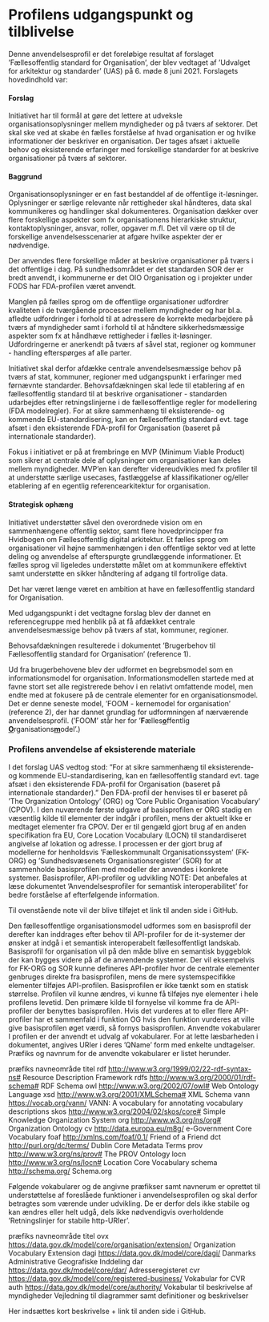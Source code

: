 # Profilens udgangspunkt og tilblivelse
Denne anvendelsesprofil er det foreløbige resultat af forslaget ’Fællesoffentlig standard for Organisation’, der blev vedtaget af ’Udvalget for arkitektur og standarder’ (UAS) på 6. møde 8 juni 2021. Forslagets hovedindhold var:

#### Forslag 
Initiativet har til formål at gøre det lettere at udveksle organisationsoplysninger mellem myndigheder og på tværs af sektorer. Det skal ske ved at skabe én fælles forståelse af hvad organisation er og hvilke informationer der beskriver en organisation. Der tages afsæt i aktuelle behov og eksisterende erfaringer med forskellige standarder for at beskrive organisationer på tværs af sektorer. 

#### Baggrund 
Organisationsoplysninger er en fast bestanddel af de offentlige it-løsninger. Oplysninger er særlige relevante når rettigheder skal håndteres, data skal kommunikeres og handlinger skal dokumenteres. Organisation dækker over flere forskellige aspekter som fx organisationens hierarkiske struktur, kontaktoplysninger, ansvar, roller, opgaver m.fl. Det vil være op til de forskellige anvendelsesscenarier at afgøre hvilke aspekter der er nødvendige. 

Der anvendes flere forskellige måder at beskrive organisationer på tværs i det offentlige i dag. På sundhedsområdet er det standarden SOR der er bredt anvendt, i kommunerne er det OIO Organisation og i projekter under FODS har FDA-profilen været anvendt. 

Manglen på fælles sprog om de offentlige organisationer udfordrer kvaliteten i de tværgående processer mellem myndigheder og har bl.a. afledte udfordringer i forhold til at adressere de korrekte medarbejdere på tværs af myndigheder samt i forhold til at håndtere sikkerhedsmæssige aspekter som fx at håndhæve rettigheder i fælles it-løsninger. Udfordringerne er anerkendt på tværs af såvel stat, regioner og kommuner - handling efterspørges af alle parter. 

Initiativet skal derfor afdække centrale anvendelsesmæssige behov på tværs af stat, kommuner, regioner med udgangspunkt i erfaringer med førnævnte standarder. Behovsafdækningen skal lede til etablering af en fællesoffentlig standard til at beskrive organisationer - standarden udarbejdes efter retningslinjerne i de fællesoffentlige regler for modellering (FDA modelregler). For at sikre sammenhæng til eksisterende- og kommende EU-standardisering, kan en fællesoffentlig standard evt. tage afsæt i den eksisterende FDA-profil for Organisation (baseret på internationale standarder).

Fokus i initiativet er på at frembringe en MVP (Minimum Viable Product) som sikrer at centrale dele af oplysninger om organisationer kan deles mellem myndigheder. MVP’en kan derefter videreudvikles med fx profiler til at understøtte særlige usecases, fastlæggelse af klassifikationer og/eller etablering af en egentlig referencearkitektur for organisation. 

#### Strategisk ophæng 
Initiativet understøtter såvel den overordnede vision om en sammenhængene offentlig sektor, samt flere hovedprincipper fra Hvidbogen om Fællesoffentlig digital arkitektur. Et fælles sprog om organisationer vil højne sammenhængen i den offentlige sektor ved at lette deling og anvendelse af efterspurgte grundlæggende informationer. Et fælles sprog vil ligeledes understøtte målet om at kommunikere effektivt samt understøtte en sikker håndtering af adgang til fortrolige data.

Det har været længe været en ambition at have en fællesoffentlig standard for Organisation.

Med udgangspunkt i det vedtagne forslag blev der dannet en referencegruppe med henblik på at få afdækket centrale anvendelsesmæssige behov på tværs af stat, kommuner, regioner.

Behovsafdækningen resulterede i dokumentet ’Brugerbehov til Fællesoffentlig standard for Organisation’ (reference 1). 

Ud fra brugerbehovene blev der udformet en begrebsmodel som en informationsmodel for organisation. Informationsmodellen startede med at favne stort set alle registrerede behov i en relativt omfattende model, men endte med at fokusere på de centrale elementer for en organisationsmodel. Det er denne seneste model, ’FOOM - kernemodel for organisation’ (reference 2), der har dannet grundlag for udformningen af nærværende anvendelsesprofil. (’FOOM’ står her for ’**F**ælles<ins>**o**</ins>ffentlig <ins>**O**</ins>rganisations<ins>**m**</ins>odel’.)

### Profilens anvendelse af eksisterende materiale
I det forslag UAS vedtog stod:
”For at sikre sammenhæng til eksisterende- og kommende EU-standardisering, kan en fællesoffentlig standard evt. tage afsæt i den eksisterende FDA-profil for Organisation (baseret på internationale standarder).”
Den FDA-profil der henvises til er baseret på ’The Organization Ontology’   (ORG) og ’Core Public Organisation Vocabulary’   (CPOV). I den nuværende første udgave af basisprofilen er ORG stadig en væsentlig kilde til elementer der indgår i profilen, mens der aktuelt ikke er medtaget elementer fra CPOV. Der er til gengæld gjort brug af en anden specifikation fra EU, Core Location Vocabulary   (LOCN) til standardiseret angivelse af lokation og adresse. 
I processen er der gjort brug af modellerne for henholdsvis ’Fælleskommunalt Organisationssystem’ (FK-ORG) og ’Sundhedsvæsenets Organisationsregister’ (SOR) for at sammenholde basisprofilen med modeller der anvendes i konkrete systemer. 
Basisprofiler, API-profiler og udvikling
NOTE: 
Det anbefales at læse dokumentet ’Anvendelsesprofiler for semantisk interoperabilitet’ for bedre forståelse af efterfølgende information.


Til ovenstående note vil der blive tilføjet et link til anden side i GitHub.


Den fællesoffentlige organisationsmodel udformes som en basisprofil der derefter kan inddrages efter behov til API-profiler for de it-systemer der ønsker at indgå i et semantisk interoperabelt fællesoffentligt landskab.
Basisprofil for organisation vil på den måde blive en semantisk byggeblok der kan bygges videre på af de anvendende systemer. Der vil eksempelvis for FK-ORG og SOR kunne defineres API-profiler hvor de centrale elementer genbruges direkte fra basisprofilen, mens de mere systemspecifikke elementer tilføjes API-profilen. 
Basisprofilen er ikke tænkt som en statisk størrelse. Profilen vil kunne ændres, vi kunne få tilføjes nye elementer i hele profilens levetid. Den primære kilde til fornyelse vil komme fra de API-profiler der benyttes basisprofilen. Hvis det vurderes at to eller flere API-profiler har et sammenfald i funktion OG hvis den funktion vurderes at ville give basisprofilen øget værdi, så fornys basisprofilen. 
Anvendte vokabularer
I profilen er der anvendt et udvalg af vokabularer. 
For at lette læsbarheden i dokumentet, angives URIer i deres ’QName’ form med enkelte undtagelser. Præfiks og navnrum for de anvendte vokabularer er listet herunder.

præfiks 	navneområde 	titel 
rdf 	http://www.w3.org/1999/02/22-rdf-syntax-ns# 	Resource Description Framework 
rdfs 	http://www.w3.org/2000/01/rdf-schema# 	RDF Schema 
owl 	http://www.w3.org/2002/07/owl# 	Web Ontology Language 
xsd 	http://www.w3.org/2001/XMLSchema# 	XML Schema 
vann	https://vocab.org/vann/	VANN: A vocabulary for annotating vocabulary descriptions
skos 	http://www.w3.org/2004/02/skos/core# 	Simple Knowledge Organization System 
org 	http://www.w3.org/ns/org# 	Organization Ontology 
cv 	http://data.europa.eu/m8g/ 	e-Government Core Vocabulary 
foaf 	http://xmlns.com/foaf/0.1/ 	Friend of a Friend 
dct	http://purl.org/dc/terms/ 	Dublin Core Metadata Terms 
prov 	http://www.w3.org/ns/prov# 	The PROV Ontology 
locn 	http://www.w3.org/ns/locn# 	Location Core Vocabulary 
schema 	http://schema.org/ 	Schema.org 

Følgende vokabularer og de angivne præfikser samt navnerum er oprettet til understøttelse af foreslåede funktioner i anvendelsesprofilen og skal derfor betragtes som værende under udvikling. De er derfor dels ikke stabile og kan ændres eller helt udgå, dels ikke nødvendigvis overholdende ’Retningslinjer for stabile http-URIer’.

præfiks 	navneområde 	titel
ovx 	https://data.gov.dk/model/core/organisation/extension/ 	Organization Vocabulary Extension 
dagi 	https://data.gov.dk/model/core/dagi/	Danmarks Administrative Geografiske Inddeling
dar 	https://data.gov.dk/model/core/dar/	Adresseregisteret
cvr 	https://data.gov.dk/model/core/registered-business/	Vokabular for CVR
auth	https://data.gov.dk/model/core/authority/	Vokabular til beskrivelse af myndigheder
Vejledning til diagrammer samt definitioner og beskrivelser


Her indsættes kort beskrivelse  +  link til anden side i GitHub.


 


